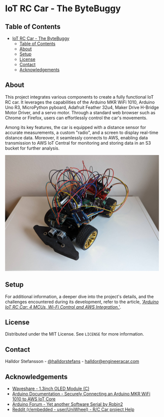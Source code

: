 # IoT RC Car - The ByteBuggy

<!-- TABLE OF CONTENTS -->
## Table of Contents

- [IoT RC Car - The ByteBuggy](#iot-rc-car---the-bytebuggy)
  - [Table of Contents](#table-of-contents)
  - [About](#about)
  - [Setup](#setup)
  - [License](#license)
  - [Contact](#contact)
  - [Acknowledgements](#acknowledgements)

<!-- ABOUT THE PROJECT -->
## About

This project integrates various components to create a fully functional IoT RC car. It leverages the capabilities of the Arduino MKR WiFi 1010, Arduino Uno R3, MicroPython pyboard, Adafruit Feather 32u4, Maker Drive H-Bridge Motor Driver, and a servo motor. Through a standard web browser such as Chrome or Firefox, users can effortlessly control the car's movements.

Among its key features, the car is equipped with a distance sensor for accurate measurements, a custom "radio", and a screen to display real-time distance data. Moreover, it seamlessly connects to AWS, enabling data transmission to AWS IoT Central for monitoring and storing data in an S3 bucket for further analysis.

![IoT RC Car](iot_rc_car.jpg)

<!-- GETTING STARTED -->
## Setup

For additional information, a deeper dive into the project's details, and the challenges encountered during its development, refer to the article, *['Arduino IoT RC Car: 4 MCUs, Wi-Fi Control and AWS Integration.'](https://www.engineeracar.com/arduino-iot-rc-car/)*.

<!-- LICENSE -->
## License

Distributed under the MIT License. See `LICENSE` for more information.

<!-- CONTACT -->
## Contact

Halldor Stefansson - [@halldorstefans](https://twitter.com/halldorstefans) - halldor@engineeracar.com

<!-- ACKNOWLEDGEMENTS -->
## Acknowledgements

- [Waveshare - 1.3inch OLED Module (C)](https://www.waveshare.com/wiki/1.3inch_OLED_Module_(C))
- [Arduino Documentation - Securely Connecting an Arduino MKR WiFi 1010 to AWS IoT Core](https://docs.arduino.cc/tutorials/mkr-wifi-1010/securely-connecting-an-arduino-mkr-wifi-1010-to-aws-iot-core/)
- [Arduino Forum - Yet another Software Serial by Robin2](https://forum.arduino.cc/t/yet-another-software-serial/242865)
- [Reddit (r/embedded - user/UniWheel) - R/C Car project Help](https://www.reddit.com/r/embedded/comments/1aq1wp5/rc_car_project_help/)
